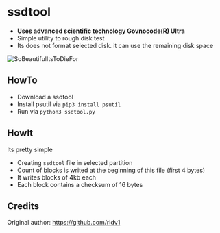 # ssdtool
- **Uses advanced scientific technology Govnocode(R) Ultra**
- Simple utility to rough disk test
- Its does not format selected disk. it can use the remaining disk space
  
![SoBeautifulItsToDieFor](https://github.com/rldv1/ssdtoolpy/assets/118821863/185bbbed-ad36-46eb-9f70-44d7923d7b45)

## HowTo
- Download a ssdtool
- Install psutil via `pip3 install psutil`
- Run via `python3 ssdtool.py`

## HowIt
Its pretty simple
- Creating `ssdtool` file in selected partition
- Count of blocks is writed at the beginning of this file (first 4 bytes)
- It writes blocks of 4kb each
- Each block contains a checksum of 16 bytes

## Credits
Original author: https://github.com/rldv1
